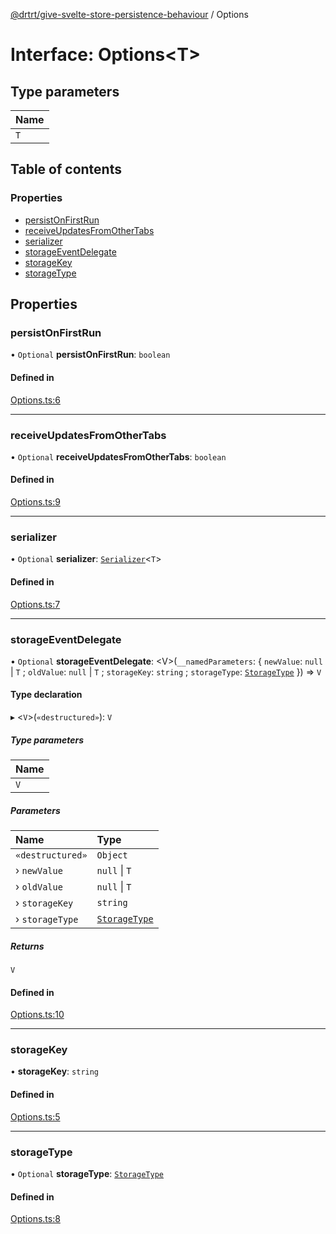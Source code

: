 [@drtrt/give-svelte-store-persistence-behaviour](../README.md) / Options

# Interface: Options\<T\>

## Type parameters

| Name |
| :------ |
| `T` |

## Table of contents

### Properties

- [persistOnFirstRun](Options.md#persistonfirstrun)
- [receiveUpdatesFromOtherTabs](Options.md#receiveupdatesfromothertabs)
- [serializer](Options.md#serializer)
- [storageEventDelegate](Options.md#storageeventdelegate)
- [storageKey](Options.md#storagekey)
- [storageType](Options.md#storagetype)

## Properties

### persistOnFirstRun

• `Optional` **persistOnFirstRun**: `boolean`

#### Defined in

[Options.ts:6](https://github.com/drtrt-org/give-svelte-store-persistence-behaviour/blob/ca49d9f/src/Options.ts#L6)

___

### receiveUpdatesFromOtherTabs

• `Optional` **receiveUpdatesFromOtherTabs**: `boolean`

#### Defined in

[Options.ts:9](https://github.com/drtrt-org/give-svelte-store-persistence-behaviour/blob/ca49d9f/src/Options.ts#L9)

___

### serializer

• `Optional` **serializer**: [`Serializer`](Serializer.md)\<`T`\>

#### Defined in

[Options.ts:7](https://github.com/drtrt-org/give-svelte-store-persistence-behaviour/blob/ca49d9f/src/Options.ts#L7)

___

### storageEventDelegate

• `Optional` **storageEventDelegate**: \<V\>(`__namedParameters`: \{ `newValue`: ``null`` \| `T` ; `oldValue`: ``null`` \| `T` ; `storageKey`: `string` ; `storageType`: [`StorageType`](../enums/StorageType.md)  }) => `V`

#### Type declaration

▸ \<`V`\>(`«destructured»`): `V`

##### Type parameters

| Name |
| :------ |
| `V` |

##### Parameters

| Name | Type |
| :------ | :------ |
| `«destructured»` | `Object` |
| › `newValue` | ``null`` \| `T` |
| › `oldValue` | ``null`` \| `T` |
| › `storageKey` | `string` |
| › `storageType` | [`StorageType`](../enums/StorageType.md) |

##### Returns

`V`

#### Defined in

[Options.ts:10](https://github.com/drtrt-org/give-svelte-store-persistence-behaviour/blob/ca49d9f/src/Options.ts#L10)

___

### storageKey

• **storageKey**: `string`

#### Defined in

[Options.ts:5](https://github.com/drtrt-org/give-svelte-store-persistence-behaviour/blob/ca49d9f/src/Options.ts#L5)

___

### storageType

• `Optional` **storageType**: [`StorageType`](../enums/StorageType.md)

#### Defined in

[Options.ts:8](https://github.com/drtrt-org/give-svelte-store-persistence-behaviour/blob/ca49d9f/src/Options.ts#L8)
